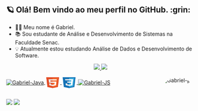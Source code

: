 <h2>🪐 Olá! Bem vindo ao meu perfil no GitHub. :grin: </h2>

- 👩‍💻 Meu nome é Gabriel.
- 📚 Sou estudante de Análise e Desenvolvimento de Sistemas na Faculdade Senac.
- 💡 Atualmente estou estudando Análise de Dados e Desenvolvimento de Software.
<div align="center">
  <a href="https://github.com/https://github.com/gaabrieltorres7">
  <img height="180em" src="https://github-readme-stats.vercel.app/api?username=gaabrieltorres7&show_icons=true&theme=dark&include_all_commits=true&count_private=true"/>
  <img height="180em" src="https://github-readme-stats.vercel.app/api/top-langs/?username=gaabrieltorres7&layout=compact&langs_count=7&theme=dark"/>
</div>
<div style="display: inline_block"><br>
  <img align="center" alt="Gabriel-Java" height="35" width="40" src="https://cdn.jsdelivr.net/gh/devicons/devicon/icons/java/java-original-wordmark.svg">
  <img align="center" alt="Gabriel-HTML" height="30" width="40" src="https://raw.githubusercontent.com/devicons/devicon/master/icons/html5/html5-original.svg">
  <img align="center" alt="Gabriel-CSS" height="30" width="40" src="https://raw.githubusercontent.com/devicons/devicon/master/icons/css3/css3-original.svg">
  <img align="center" alt="Gabriel-JS" height="30" width="40" src="https://cdn.jsdelivr.net/gh/devicons/devicon/icons/javascript/javascript-original.svg">
  <img align="right" alt="Gabriel-pic" height="150" style="border-radius:50px;" src="https://i.pinimg.com/736x/10/d8/5e/10d85ed6fd6c4458b7b6b09b84f43d7b.jpg">
</div>
 
 ##

<div>
  <a href = "mailto:gaabrieltt7@gmail.com"><img src="https://img.shields.io/badge/-Gmail-%23333?style=for-the-badge&logo=gmail&logoColor=white"></a>
  <a href="https://www.linkedin.com/in/gaabrieltorres7/"><img src="https://img.shields.io/badge/-LinkedIn-%230077B5?style=for-the-badge&logo=linkedin&logoColor=white"></a>
</div>
